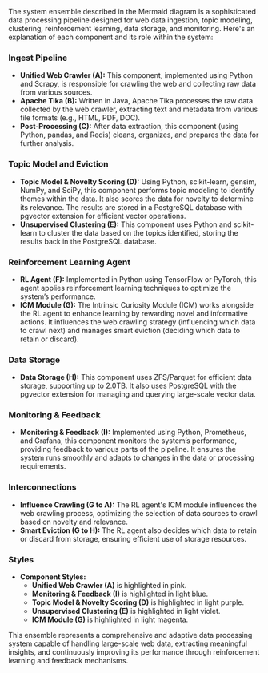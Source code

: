 The system ensemble described in the Mermaid diagram is a sophisticated data processing pipeline designed for web data ingestion, topic modeling, clustering, reinforcement learning, data storage, and monitoring. Here's an explanation of each component and its role within the system:

### Ingest Pipeline
- **Unified Web Crawler (A):** This component, implemented using Python and Scrapy, is responsible for crawling the web and collecting raw data from various sources.
- **Apache Tika (B):** Written in Java, Apache Tika processes the raw data collected by the web crawler, extracting text and metadata from various file formats (e.g., HTML, PDF, DOC).
- **Post-Processing (C):** After data extraction, this component (using Python, pandas, and Redis) cleans, organizes, and prepares the data for further analysis.

### Topic Model and Eviction
- **Topic Model & Novelty Scoring (D):** Using Python, scikit-learn, gensim, NumPy, and SciPy, this component performs topic modeling to identify themes within the data. It also scores the data for novelty to determine its relevance. The results are stored in a PostgreSQL database with pgvector extension for efficient vector operations.
- **Unsupervised Clustering (E):** This component uses Python and scikit-learn to cluster the data based on the topics identified, storing the results back in the PostgreSQL database.

### Reinforcement Learning Agent
- **RL Agent (F):** Implemented in Python using TensorFlow or PyTorch, this agent applies reinforcement learning techniques to optimize the system’s performance.
- **ICM Module (G):** The Intrinsic Curiosity Module (ICM) works alongside the RL agent to enhance learning by rewarding novel and informative actions. It influences the web crawling strategy (influencing which data to crawl next) and manages smart eviction (deciding which data to retain or discard).

### Data Storage
- **Data Storage (H):** This component uses ZFS/Parquet for efficient data storage, supporting up to 2.0TB. It also uses PostgreSQL with the pgvector extension for managing and querying large-scale vector data.

### Monitoring & Feedback
- **Monitoring & Feedback (I):** Implemented using Python, Prometheus, and Grafana, this component monitors the system’s performance, providing feedback to various parts of the pipeline. It ensures the system runs smoothly and adapts to changes in the data or processing requirements.

### Interconnections
- **Influence Crawling (G to A):** The RL agent's ICM module influences the web crawling process, optimizing the selection of data sources to crawl based on novelty and relevance.
- **Smart Eviction (G to H):** The RL agent also decides which data to retain or discard from storage, ensuring efficient use of storage resources.

### Styles
- **Component Styles:**
  - **Unified Web Crawler (A)** is highlighted in pink.
  - **Monitoring & Feedback (I)** is highlighted in light blue.
  - **Topic Model & Novelty Scoring (D)** is highlighted in light purple.
  - **Unsupervised Clustering (E)** is highlighted in light violet.
  - **ICM Module (G)** is highlighted in light magenta.

This ensemble represents a comprehensive and adaptive data processing system capable of handling large-scale web data, extracting meaningful insights, and continuously improving its performance through reinforcement learning and feedback mechanisms.
